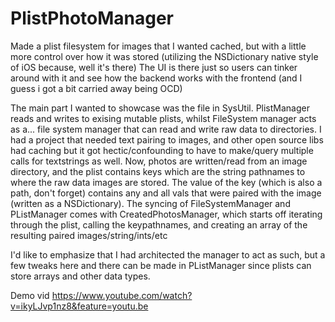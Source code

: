# PlistPhotoManager

Made a plist filesystem for images that I wanted cached, but with a little more control over how it was stored (utilizing the NSDictionary native style of iOS because, well it's there) The UI is there just so users can tinker around with it and see how the backend works with the frontend (and I guess i got a bit carried away being OCD)

The main part I wanted to showcase was the file in SysUtil.  PlistManager reads and writes to exising mutable plists, whilst FileSystem manager acts as a... file system manager that can read and write raw data to directories.  I had a project that needed text pairing to images, and other open source libs had caching but it got hectic/confounding to have to make/query multiple calls for textstrings as well.  Now, photos are written/read from an image directory, and the plist contains keys which are the string pathnames to where the raw data images are stored.  The value of the key (which is also a path, don't forget) contains any and all vals that were paired with the image (written as a NSDictionary).  The syncing of FileSystemManager and PListManager comes with CreatedPhotosManager, which starts off iterating through the plist, calling the keypathnames, and creating an array of the resulting paired images/string/ints/etc

I'd like to emphasize that I had architected the manager to act as such, but a few tweaks here and there can be made in PListManager since plists can store arrays and other data types.

Demo vid
https://www.youtube.com/watch?v=ikyLJvp1nz8&feature=youtu.be
